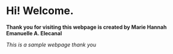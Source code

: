 # Hi! Welcome. 
**Thank you for visiting this webpage is created by Marie Hannah Emanuelle A. Elecanal**








*This is a sample webpage thank you* 




